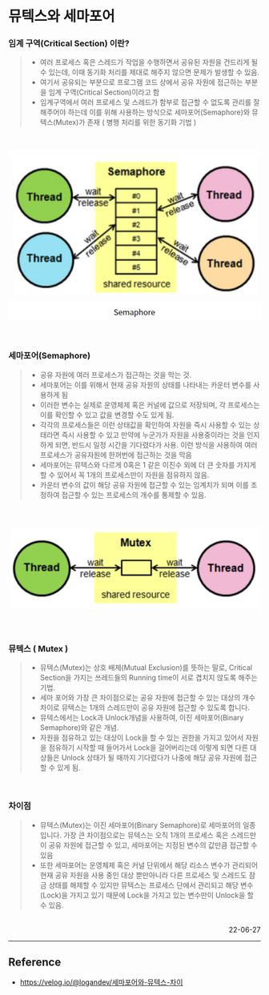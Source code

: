 # 뮤텍스와 세마포어

### 임계 구역(Critical Section) 이란?
>- 여러 프로세스 혹은 스레드가 작업을 수행하면서 공유된 자원을 건드리게 될 수 있는데, 이때 동기화 처리를 제대로 해주지 않으면 문제가 발생할 수 있음.
>- 여기서 공유되는 부분으로 프로그램 코드 상에서 공유 자원에 접근하는 부분을 임계 구역(Critical Section)이라고 함
>- 임계구역에서 여러 프로세스 및 스레드가 함부로 접근할 수 없도록 관리를 잘해주어야 하는데 이를 위해 사용하는 방식으로 세마포어(Semaphore)와 뮤텍스(Mutex)가 존재 ( 병행 처리를 위한 동기화 기법 )

<br>

![Semaphore](./img/semaphore.png)

<br>

### 세마포어(Semaphore)
>- 공유 자원에 여러 프로세스가 접근하는 것을 막는 것.
>- 세마포어는 이를 위해서 현재 공유 자원의 상태를 나타내는 카운터 변수를 사용하게 됨
>- 이러한 변수는 실제로 운영체제 혹은 커널에 값으로 저장되며, 각 프로세스는 이를 확인할 수 있고 값을 변경할 수도 있게 됨.
>- 각각의 프로세스들은 이런 상태값을 확인하여 자원을 즉시 사용할 수 있는 상태라면 즉시 사용할 수 있고 만약에 누군가가 자원을 사용중이라는 것을 인지하게 되면, 반드시 일정 시간을 기다렸다가 사용. 이런 방식을 사용하여 여러 프로세스가 공유자원에 한꺼번에 접근하는 것을 막음
>- 세마포어는 뮤텍스와 다르게 0혹은 1 같은 이진수 외에 더 큰 숫자를 가지게 할 수 있어서 꼭 1개의 프로세스만이 자원을 점유하지 않음.
>- 카운터 변수의 값이 해당 공유 자원에 접근할 수 있는 임계치가 되며 이를 조정하여 접근할 수 있는 프로세스의 개수를 통제할 수 있음.

<br>

![Mutex](./img/mutex.png)

<br>

### 뮤텍스 ( Mutex )
>- 뮤텍스(Mutex)는 상호 배제(Mutual Exclusion)를 뜻하는 말로, Critical Section을 가지는 쓰레드들의 Running time이 서로 겹치지 않도록 해주는 기법.
>- 세마 포어와 가장 큰 차이점으로는 공유 자원에 접근할 수 있는 대상의 개수 차이로 뮤텍스는 1개의 스레드만이 공유 자원에 접근할 수 있도록 합니다.
>- 뮤텍스에서는 Lock과 Unlock개념을 사용하여, 이진 세마포어(Binary Semaphore)와 같은 개념. 
>- 자원을 점유하고 있는 대상이 Lock을 할 수 있는 권한을 가지고 있어서 자원을 점유하기 시작할 때 들어가서 Lock을 걸어버리는데 이렇게 되면 다른 대상들은 Unlock 상태가 될 때까지 기다렸다가 나중에 해당 공유 자원에 접근할 수 있게 됨.

<br>

### 차이점
>- 뮤텍스(Mutex)는 이진 세마포어(Binary Semaphore)로 세마포어의 일종입니다. 가장 큰 차이점으로는 뮤텍스는 오직 1개의 프로세스 혹은 스레드만이 공유 자원에 접근할 수 있고, 세마포어는 지정된 변수의 값만큼 접근할 수 있음
>- 또한 세마포어는 운영체제 혹은 커널 단위에서 해당 리소스 변수가 관리되어 현재 공유 자원을 사용 중인 대상 뿐만아니라 다른 프로세스 및 스레드도 잠금 상태를 해제할 수 있지만 뮤텍스는 프로세스 단에서 관리되고 해당 변수(Lock)을 가지고 있기 때문에 Lock을 가지고 있는 변수만이 Unlock을 할 수 있음.

<br>

<div style="text-align: right">22-06-27</div>

-------

## Reference
- https://velog.io/@logandev/세마포어와-뮤텍스-차이